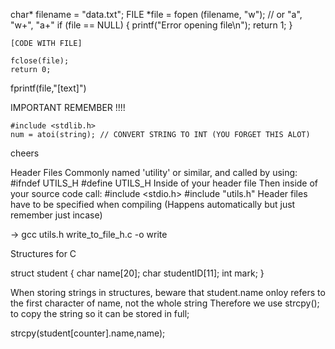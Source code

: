char* filename = "data.txt";
    FILE *file = fopen (filename, "w"); // or "a", "w+", "a+"
    if (file == NULL) {
        printf("Error opening file\n");
        return 1;
    }

    [CODE WITH FILE]

    fclose(file);
    return 0;

fprintf(file,"[text]")

IMPORTANT REMEMBER !!!!

    #include <stdlib.h>
    num = atoi(string); // CONVERT STRING TO INT (YOU FORGET THIS ALOT)

cheers

Header Files
Commonly named 'utility' or similar, and called by using:
    #ifndef UTILS_H
    #define UTILS_H
Inside of your header file
Then inside of your source code call:
    #include <stdio.h>
    #include "utils.h"
Header files have to be specified when compiling
(Happens automatically but just remember just incase)

 -> gcc utils.h write_to_file_h.c -o write

 Structures for C

 struct student {
    char name[20];
    char studentID[11];
    int mark;
 }

When storing strings in structures, beware that student.name onloy refers to the first character of name, not the whole string
Therefore we use strcpy(); to copy the string so it can be stored in full;

strcpy(student[counter].name,name);